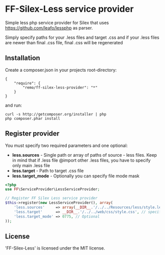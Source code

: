 FF-Silex-Less service provider
================

Simple less php service provider for Silex that uses https://github.com/leafo/lessphp as parser.

Simply specify paths for your .less files and target .css and if your .less files are newer than final .css file, final .css will be regenerated

Installation
------------

Create a composer.json in your projects root-directory:

    {
        "require": {
            "remo/ff-silex-less-provider": "*"
        }
    }

and run:

    curl -s http://getcomposer.org/installer | php
    php composer.phar install


Register provider
-----------------

You must specify two required parameters and one optional:
* **less.sources** - Single path or array of paths of source - less files. Keep in mind that if .less file @import other .less files, you have to specify only main .less file
* **less.target** - Path to target .css file
* **less.target_mode** - Optionally you can specify file mode mask

``` php
<?php
use FF\ServiceProvider\LessServiceProvider;

// Register FF Silex Less service provider
$this->register(new LessServiceProvider(), array(
    'less.sources'     => array(__DIR__.'/../../Resources/less/style.less'), // specify one or serveral .less files
    'less.target'      => __DIR__.'/../../web/css/style.css', // specify .css target file
    'less.target_mode' => 0775, // Optional
));
```

License
-------

'FF-Silex-Less' is licensed under the MIT license.
